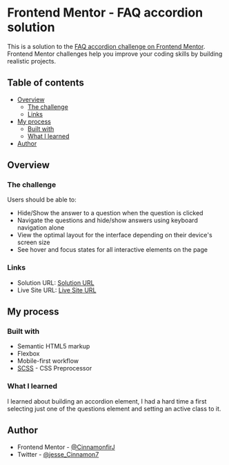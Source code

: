 # Frontend Mentor - FAQ accordion solution

This is a solution to the [FAQ accordion challenge on Frontend Mentor](https://www.frontendmentor.io/challenges/faq-accordion-wyfFdeBwBz). Frontend Mentor challenges help you improve your coding skills by building realistic projects.

## Table of contents

- [Overview](#overview)
  - [The challenge](#the-challenge)
  - [Links](#links)
- [My process](#my-process)
  - [Built with](#built-with)
  - [What I learned](#what-i-learned)
- [Author](#author)

## Overview

### The challenge

Users should be able to:

- Hide/Show the answer to a question when the question is clicked
- Navigate the questions and hide/show answers using keyboard navigation alone
- View the optimal layout for the interface depending on their device's screen size
- See hover and focus states for all interactive elements on the page

### Links

- Solution URL: [Solution URL](https://github.com/CinnamonfirJ/Frontend-Mentor-FAQ-Accordion.git)
- Live Site URL: [Live Site URL](https://frontend-mentor-faq-accordion.vercel.app/)

## My process

### Built with

- Semantic HTML5 markup
- Flexbox
- Mobile-first workflow
- [SCSS](https://sass-lang.com/documentation/) - CSS Preprocessor

### What I learned

I learned about building an accordion element, I had a hard time a first selecting just one of the questions element and setting an active class to it.

## Author

- Frontend Mentor - [@CinnamonfirJ](https://www.frontendmentor.io/profile/CinnamonfirJ)
- Twitter - [@jesse_Cinnamon7](https://x.com/jesse_Cinnamon7?t=FAGMSxDBAP3-s-AiPqWgqg&s=09)
